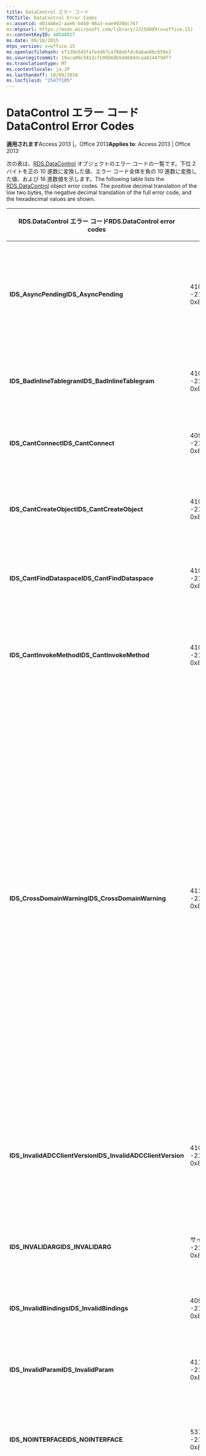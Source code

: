 ```yaml
---
title: DataControl エラー コード
TOCTitle: DataControl Error Codes
ms:assetid: d81446e2-aae6-b460-08a3-eae9920dc767
ms:mtpsurl: https://msdn.microsoft.com/library/JJ250089(v=office.15)
ms:contentKeyID: 48548027
ms.date: 09/18/2015
mtps_version: v=office.15
ms.openlocfilehash: ef139e545fafedd67ca788ebfdc8a8ae86c659e2
ms.sourcegitcommit: 19aca09c5812cfb98b68b5d4604dcaa814479df7
ms.translationtype: MT
ms.contentlocale: ja-JP
ms.lasthandoff: 10/09/2018
ms.locfileid: "25477105"
---
```

# <a name="datacontrol-error-codes"></a><span data-ttu-id="e3437-102">DataControl エラー コード</span><span class="sxs-lookup"><span data-stu-id="e3437-102">DataControl Error Codes</span></span>


<span data-ttu-id="e3437-103">**適用されます**Access 2013 |。Office 2013</span><span class="sxs-lookup"><span data-stu-id="e3437-103">**Applies to**: Access 2013 | Office 2013</span></span>

<span data-ttu-id="e3437-p101">次の表は、[RDS.DataControl](datacontrol-object-rds.md) オブジェクトのエラー コードの一覧です。下位 2 バイトを正の 10 進数に変換した値、エラー コード全体を負の 10 進数に変換した値、および 16 進数値を示します。</span><span class="sxs-lookup"><span data-stu-id="e3437-p101">The following table lists the [RDS.DataControl](datacontrol-object-rds.md) object error codes. The positive decimal translation of the low two bytes, the negative decimal translation of the full error code, and the hexadecimal values are shown.</span></span>

<table>
<colgroup>
<col style="width: 33%" />
<col style="width: 33%" />
<col style="width: 33%" />
</colgroup>
<thead>
<tr class="header">
<th><p><span data-ttu-id="e3437-106">RDS.DataControl エラー コード</span><span class="sxs-lookup"><span data-stu-id="e3437-106">RDS.DataControl error codes</span></span></p></th>
<th><p><span data-ttu-id="e3437-107">番号</span><span class="sxs-lookup"><span data-stu-id="e3437-107">Number</span></span></p></th>
<th><p><span data-ttu-id="e3437-108">説明</span><span class="sxs-lookup"><span data-stu-id="e3437-108">Description</span></span></p></th>
</tr>
</thead>
<tbody>
<tr class="odd">
<td><p><span data-ttu-id="e3437-109"><strong>IDS_AsyncPending</strong></span><span class="sxs-lookup"><span data-stu-id="e3437-109"><strong>IDS_AsyncPending</strong></span></span></p></td>
<td><p><span data-ttu-id="e3437-110">4107</span><span class="sxs-lookup"><span data-stu-id="e3437-110">4107</span></span><br />
<span data-ttu-id="e3437-111">-2146824175</span><span class="sxs-lookup"><span data-stu-id="e3437-111">-2146824175</span></span><br />
<span data-ttu-id="e3437-112">0x800A1011</span><span class="sxs-lookup"><span data-stu-id="e3437-112">0x800A1011</span></span></p></td>
<td><p><span data-ttu-id="e3437-113">非同期操作の保留中に、操作を行うことはできません。</span><span class="sxs-lookup"><span data-stu-id="e3437-113">Operation cannot be performed while async operation is pending.</span></span></p></td>
</tr>
<tr class="even">
<td><p><span data-ttu-id="e3437-114"><strong>IDS_BadInlineTablegram</strong></span><span class="sxs-lookup"><span data-stu-id="e3437-114"><strong>IDS_BadInlineTablegram</strong></span></span></p></td>
<td><p><span data-ttu-id="e3437-115">4105</span><span class="sxs-lookup"><span data-stu-id="e3437-115">4105</span></span><br />
<span data-ttu-id="e3437-116">-2146824183</span><span class="sxs-lookup"><span data-stu-id="e3437-116">-2146824183</span></span><br />
<span data-ttu-id="e3437-117">0x800A1009</span><span class="sxs-lookup"><span data-stu-id="e3437-117">0x800A1009</span></span></p></td>
<td><p><span data-ttu-id="e3437-118">インライン テーブルグラムが正しくありません。</span><span class="sxs-lookup"><span data-stu-id="e3437-118">Bad inline tablegram.</span></span></p></td>
</tr>
<tr class="odd">
<td><p><span data-ttu-id="e3437-119"><strong>IDS_CantConnect</strong></span><span class="sxs-lookup"><span data-stu-id="e3437-119"><strong>IDS_CantConnect</strong></span></span></p></td>
<td><p><span data-ttu-id="e3437-120">4099</span><span class="sxs-lookup"><span data-stu-id="e3437-120">4099</span></span><br />
<span data-ttu-id="e3437-121">-2146824189</span><span class="sxs-lookup"><span data-stu-id="e3437-121">-2146824189</span></span><br />
<span data-ttu-id="e3437-122">0x800A1003</span><span class="sxs-lookup"><span data-stu-id="e3437-122">0x800A1003</span></span></p></td>
<td><p><span data-ttu-id="e3437-123">サーバーに接続できません。</span><span class="sxs-lookup"><span data-stu-id="e3437-123">Cannot connect to server.</span></span></p></td>
</tr>
<tr class="even">
<td><p><span data-ttu-id="e3437-124"><strong>IDS_CantCreateObject</strong></span><span class="sxs-lookup"><span data-stu-id="e3437-124"><strong>IDS_CantCreateObject</strong></span></span></p></td>
<td><p><span data-ttu-id="e3437-125">4100</span><span class="sxs-lookup"><span data-stu-id="e3437-125">4100</span></span><br />
<span data-ttu-id="e3437-126">-2146824188</span><span class="sxs-lookup"><span data-stu-id="e3437-126">-2146824188</span></span><br />
<span data-ttu-id="e3437-127">0x800A1004</span><span class="sxs-lookup"><span data-stu-id="e3437-127">0x800A1004</span></span></p></td>
<td><p><span data-ttu-id="e3437-128">ビジネス オブジェクトは作成できません。</span><span class="sxs-lookup"><span data-stu-id="e3437-128">Business object cannot be created.</span></span></p></td>
</tr>
<tr class="odd">
<td><p><span data-ttu-id="e3437-129"><strong>IDS_CantFindDataspace</strong></span><span class="sxs-lookup"><span data-stu-id="e3437-129"><strong>IDS_CantFindDataspace</strong></span></span></p></td>
<td><p><span data-ttu-id="e3437-130">4102</span><span class="sxs-lookup"><span data-stu-id="e3437-130">4102</span></span><br />
<span data-ttu-id="e3437-131">-2146824186</span><span class="sxs-lookup"><span data-stu-id="e3437-131">-2146824186</span></span><br />
<span data-ttu-id="e3437-132">0x800A1006</span><span class="sxs-lookup"><span data-stu-id="e3437-132">0x800A1006</span></span></p></td>
<td><p><span data-ttu-id="e3437-133">Dataspace プロパティは無効です。</span><span class="sxs-lookup"><span data-stu-id="e3437-133">Dataspace property is not valid.</span></span></p></td>
</tr>
<tr class="even">
<td><p><span data-ttu-id="e3437-134"><strong>IDS_CantInvokeMethod</strong></span><span class="sxs-lookup"><span data-stu-id="e3437-134"><strong>IDS_CantInvokeMethod</strong></span></span></p></td>
<td><p><span data-ttu-id="e3437-135">4101</span><span class="sxs-lookup"><span data-stu-id="e3437-135">4101</span></span><br />
<span data-ttu-id="e3437-136">-2146824187</span><span class="sxs-lookup"><span data-stu-id="e3437-136">-2146824187</span></span><br />
<span data-ttu-id="e3437-137">0x800A1005</span><span class="sxs-lookup"><span data-stu-id="e3437-137">0x800A1005</span></span></p></td>
<td><p><span data-ttu-id="e3437-138">ビジネス オブジェクトのメソッドを呼び出せません。</span><span class="sxs-lookup"><span data-stu-id="e3437-138">Method cannot be invoked on business object.</span></span></p></td>
</tr>
<tr class="odd">
<td><p><span data-ttu-id="e3437-139"><strong>IDS_CrossDomainWarning</strong></span><span class="sxs-lookup"><span data-stu-id="e3437-139"><strong>IDS_CrossDomainWarning</strong></span></span></p></td>
<td><p><span data-ttu-id="e3437-140">4112</span><span class="sxs-lookup"><span data-stu-id="e3437-140">4112</span></span><br />
<span data-ttu-id="e3437-141">-2146824170</span><span class="sxs-lookup"><span data-stu-id="e3437-141">-2146824170</span></span><br />
<span data-ttu-id="e3437-142">0x800A1016</span><span class="sxs-lookup"><span data-stu-id="e3437-142">0x800A1016</span></span></p></td>
<td><p><span data-ttu-id="e3437-143">このページでは、別のドメイン上のデータにアクセスします。</span><span class="sxs-lookup"><span data-stu-id="e3437-143">This page accesses data on another domain.</span></span> <span data-ttu-id="e3437-144">これを許可しますか。</span><span class="sxs-lookup"><span data-stu-id="e3437-144">Do you want to allow this?</span></span> <span data-ttu-id="e3437-145">Internet Explorer でこのメッセージを回避するには、[<strong>セキュリティ</strong>] タブ、[<strong>インターネット オプション</strong>] ダイアログ ボックスの [信頼済みサイト ゾーンにセキュリティで保護された web サイトを追加できます。</span><span class="sxs-lookup"><span data-stu-id="e3437-145">To avoid this message in Internet Explorer, you can add a secure website to your Trusted Sites zone on the <strong>Security</strong> tab of the <strong>Internet Options</strong> dialog box.</span></span></p></td>
</tr>
<tr class="even">
<td><p><span data-ttu-id="e3437-146"><strong>IDS_InvalidADCClientVersion</strong></span><span class="sxs-lookup"><span data-stu-id="e3437-146"><strong>IDS_InvalidADCClientVersion</strong></span></span></p></td>
<td><p><span data-ttu-id="e3437-147">4106</span><span class="sxs-lookup"><span data-stu-id="e3437-147">4106</span></span><br />
<span data-ttu-id="e3437-148">-2146824176</span><span class="sxs-lookup"><span data-stu-id="e3437-148">-2146824176</span></span><br />
<span data-ttu-id="e3437-149">0x800A1010</span><span class="sxs-lookup"><span data-stu-id="e3437-149">0x800A1010</span></span></p></td>
<td><p><span data-ttu-id="e3437-150">無効な RDS クライアント バージョン-クライアントは、サーバーよりも新しいです。</span><span class="sxs-lookup"><span data-stu-id="e3437-150">Invalid RDS Client Version — Client is newer than server.</span></span></p></td>
</tr>
<tr class="odd">
<td><p><span data-ttu-id="e3437-151"><strong>IDS_INVALIDARG</strong></span><span class="sxs-lookup"><span data-stu-id="e3437-151"><strong>IDS_INVALIDARG</strong></span></span></p></td>
<td><p><span data-ttu-id="e3437-152">サイズは 5376</span><span class="sxs-lookup"><span data-stu-id="e3437-152">5376</span></span><br />
<span data-ttu-id="e3437-153">-2147019520</span><span class="sxs-lookup"><span data-stu-id="e3437-153">-2147019520</span></span><br />
<span data-ttu-id="e3437-154">0x80071500</span><span class="sxs-lookup"><span data-stu-id="e3437-154">0x80071500</span></span></p></td>
<td><p><span data-ttu-id="e3437-155">いくつかの引数は無効です。</span><span class="sxs-lookup"><span data-stu-id="e3437-155">One or more arguments are invalid.</span></span></p></td>
</tr>
<tr class="even">
<td><p><span data-ttu-id="e3437-156"><strong>IDS_InvalidBindings</strong></span><span class="sxs-lookup"><span data-stu-id="e3437-156"><strong>IDS_InvalidBindings</strong></span></span></p></td>
<td><p><span data-ttu-id="e3437-157">4097</span><span class="sxs-lookup"><span data-stu-id="e3437-157">4097</span></span><br />
<span data-ttu-id="e3437-158">-2146824191</span><span class="sxs-lookup"><span data-stu-id="e3437-158">-2146824191</span></span><br />
<span data-ttu-id="e3437-159">0x800A1001</span><span class="sxs-lookup"><span data-stu-id="e3437-159">0x800A1001</span></span></p></td>
<td><p><span data-ttu-id="e3437-160">プロパティのバインド エラーです。</span><span class="sxs-lookup"><span data-stu-id="e3437-160">Error in bindings property.</span></span></p></td>
</tr>
<tr class="odd">
<td><p><span data-ttu-id="e3437-161"><strong>IDS_InvalidParam</strong></span><span class="sxs-lookup"><span data-stu-id="e3437-161"><strong>IDS_InvalidParam</strong></span></span></p></td>
<td><p><span data-ttu-id="e3437-162">4110</span><span class="sxs-lookup"><span data-stu-id="e3437-162">4110</span></span><br />
<span data-ttu-id="e3437-163">-2146824172</span><span class="sxs-lookup"><span data-stu-id="e3437-163">-2146824172</span></span><br />
<span data-ttu-id="e3437-164">0x800A1014</span><span class="sxs-lookup"><span data-stu-id="e3437-164">0x800A1014</span></span></p></td>
<td><p><span data-ttu-id="e3437-165">いくつかの引数は無効です。</span><span class="sxs-lookup"><span data-stu-id="e3437-165">One or more arguments are invalid.</span></span></p></td>
</tr>
<tr class="even">
<td><p><span data-ttu-id="e3437-166"><strong>IDS_NOINTERFACE</strong></span><span class="sxs-lookup"><span data-stu-id="e3437-166"><strong>IDS_NOINTERFACE</strong></span></span></p></td>
<td><p><span data-ttu-id="e3437-167">5377</span><span class="sxs-lookup"><span data-stu-id="e3437-167">5377</span></span><br />
<span data-ttu-id="e3437-168">-2147019519</span><span class="sxs-lookup"><span data-stu-id="e3437-168">-2147019519</span></span><br />
<span data-ttu-id="e3437-169">0x80071501</span><span class="sxs-lookup"><span data-stu-id="e3437-169">0x80071501</span></span></p></td>
<td><p><span data-ttu-id="e3437-170">そのインターフェイスはサポートされていません。</span><span class="sxs-lookup"><span data-stu-id="e3437-170">No such interface is supported.</span></span></p></td>
</tr>
<tr class="odd">
<td><p><span data-ttu-id="e3437-171"><strong>IDS_NotReentrant</strong></span><span class="sxs-lookup"><span data-stu-id="e3437-171"><strong>IDS_NotReentrant</strong></span></span></p></td>
<td><p><span data-ttu-id="e3437-172">4111</span><span class="sxs-lookup"><span data-stu-id="e3437-172">4111</span></span><br />
<span data-ttu-id="e3437-173">-2146824171</span><span class="sxs-lookup"><span data-stu-id="e3437-173">-2146824171</span></span><br />
<span data-ttu-id="e3437-174">0x800A1015</span><span class="sxs-lookup"><span data-stu-id="e3437-174">0x800A1015</span></span></p></td>
<td><p><span data-ttu-id="e3437-175">イベント ハンドラーの処理中に要求を実行することはできません。</span><span class="sxs-lookup"><span data-stu-id="e3437-175">Request cannot be executed while the event handler is still processing.</span></span></p></td>
</tr>
<tr class="even">
<td><p><span data-ttu-id="e3437-176"><strong>IDS_ObjectNotSafe</strong></span><span class="sxs-lookup"><span data-stu-id="e3437-176"><strong>IDS_ObjectNotSafe</strong></span></span></p></td>
<td><p><span data-ttu-id="e3437-177">4103</span><span class="sxs-lookup"><span data-stu-id="e3437-177">4103</span></span><br />
<span data-ttu-id="e3437-178">-2146824185</span><span class="sxs-lookup"><span data-stu-id="e3437-178">-2146824185</span></span><br />
<span data-ttu-id="e3437-179">0x800A1007</span><span class="sxs-lookup"><span data-stu-id="e3437-179">0x800A1007</span></span></p></td>
<td><p><span data-ttu-id="e3437-180">このコンピューターの安全性の設定により、ビジネス オブジェクトの作成が禁止されています。</span><span class="sxs-lookup"><span data-stu-id="e3437-180">Safety settings on this computer prohibit creation of business object.</span></span></p></td>
</tr>
<tr class="odd">
<td><p><span data-ttu-id="e3437-181"><strong>IDS_RecordsetNotOpen</strong></span><span class="sxs-lookup"><span data-stu-id="e3437-181"><strong>IDS_RecordsetNotOpen</strong></span></span></p></td>
<td><p><span data-ttu-id="e3437-182">4109</span><span class="sxs-lookup"><span data-stu-id="e3437-182">4109</span></span><br />
<span data-ttu-id="e3437-183">-2146824173</span><span class="sxs-lookup"><span data-stu-id="e3437-183">-2146824173</span></span><br />
<span data-ttu-id="e3437-184">0x800A1013</span><span class="sxs-lookup"><span data-stu-id="e3437-184">0x800A1013</span></span></p></td>
<td><p><span data-ttu-id="e3437-185">レコードセット (<strong>Recordset</strong>) が開かれていません。</span><span class="sxs-lookup"><span data-stu-id="e3437-185"><strong>Recordset</strong> is not open.</span></span></p></td>
</tr>
<tr class="even">
<td><p><span data-ttu-id="e3437-186"><strong>IDS_ResetInvalidField</strong></span><span class="sxs-lookup"><span data-stu-id="e3437-186"><strong>IDS_ResetInvalidField</strong></span></span></p></td>
<td><p><span data-ttu-id="e3437-187">4108</span><span class="sxs-lookup"><span data-stu-id="e3437-187">4108</span></span><br />
<span data-ttu-id="e3437-188">-2146824174</span><span class="sxs-lookup"><span data-stu-id="e3437-188">-2146824174</span></span><br />
<span data-ttu-id="e3437-189">0x800A1012</span><span class="sxs-lookup"><span data-stu-id="e3437-189">0x800A1012</span></span></p></td>
<td><p><span data-ttu-id="e3437-190"><strong>SortColumn</strong> または <strong>FilterColumn</strong> に指定された列は存在しません。</span><span class="sxs-lookup"><span data-stu-id="e3437-190">Column specified in <strong>SortColumn</strong> or <strong>FilterColumn</strong> does not exist.</span></span></p></td>
</tr>
<tr class="odd">
<td><p><span data-ttu-id="e3437-191"><strong>IDS_RowsetNotUpdateable</strong></span><span class="sxs-lookup"><span data-stu-id="e3437-191"><strong>IDS_RowsetNotUpdateable</strong></span></span></p></td>
<td><p><span data-ttu-id="e3437-192">4104</span><span class="sxs-lookup"><span data-stu-id="e3437-192">4104</span></span><br />
<span data-ttu-id="e3437-193">-2146824184</span><span class="sxs-lookup"><span data-stu-id="e3437-193">-2146824184</span></span><br />
<span data-ttu-id="e3437-194">0x800A1008</span><span class="sxs-lookup"><span data-stu-id="e3437-194">0x800A1008</span></span></p></td>
<td><p><span data-ttu-id="e3437-195">行セットは更新できません。</span><span class="sxs-lookup"><span data-stu-id="e3437-195">Rowset not updateable.</span></span></p></td>
</tr>
<tr class="even">
<td><p><span data-ttu-id="e3437-196"><strong>IDS_UnexpectedError</strong></span><span class="sxs-lookup"><span data-stu-id="e3437-196"><strong>IDS_UnexpectedError</strong></span></span></p></td>
<td><p><span data-ttu-id="e3437-197">4351</span><span class="sxs-lookup"><span data-stu-id="e3437-197">4351</span></span><br />
<span data-ttu-id="e3437-198">-2146823937</span><span class="sxs-lookup"><span data-stu-id="e3437-198">-2146823937</span></span><br />
<span data-ttu-id="e3437-199">0x800A10FF</span><span class="sxs-lookup"><span data-stu-id="e3437-199">0x800A10FF</span></span></p></td>
<td><p><span data-ttu-id="e3437-200">予期しないエラーが発生しました。</span><span class="sxs-lookup"><span data-stu-id="e3437-200">Unexpected error.</span></span></p></td>
</tr>
<tr class="odd">
<td><p><span data-ttu-id="e3437-201"><strong>IDS_UpdatesFailed</strong></span><span class="sxs-lookup"><span data-stu-id="e3437-201"><strong>IDS_UpdatesFailed</strong></span></span></p></td>
<td><p><span data-ttu-id="e3437-202">4098</span><span class="sxs-lookup"><span data-stu-id="e3437-202">4098</span></span><br />
<span data-ttu-id="e3437-203">-2146824190</span><span class="sxs-lookup"><span data-stu-id="e3437-203">-2146824190</span></span><br />
<span data-ttu-id="e3437-204">0x800A1002</span><span class="sxs-lookup"><span data-stu-id="e3437-204">0x800A1002</span></span></p></td>
<td><p><span data-ttu-id="e3437-205">データベースを更新できません。</span><span class="sxs-lookup"><span data-stu-id="e3437-205">Unable to update database.</span></span></p></td>
</tr>
<tr class="even">
<td><p><span data-ttu-id="e3437-206"><strong>IDS_URLMONNotFound</strong></span><span class="sxs-lookup"><span data-stu-id="e3437-206"><strong>IDS_URLMONNotFound</strong></span></span></p></td>
<td><p><span data-ttu-id="e3437-207">4119</span><span class="sxs-lookup"><span data-stu-id="e3437-207">4119</span></span><br />
<span data-ttu-id="e3437-208">-2146824169</span><span class="sxs-lookup"><span data-stu-id="e3437-208">-2146824169</span></span><br />
<span data-ttu-id="e3437-209">0x800A1017</span><span class="sxs-lookup"><span data-stu-id="e3437-209">0x800A1017</span></span></p></td>
<td><p><span data-ttu-id="e3437-210">DataControl <strong>URL</strong> プロパティにはシステム ファイル Urlmon.dll が必要ですが、ファイルが見つかりません。</span><span class="sxs-lookup"><span data-stu-id="e3437-210">DataControl <strong>URL</strong> property requires the system file Urlmon.dll, which cannot be found.</span></span></p></td>
</tr>
</tbody>
</table>


